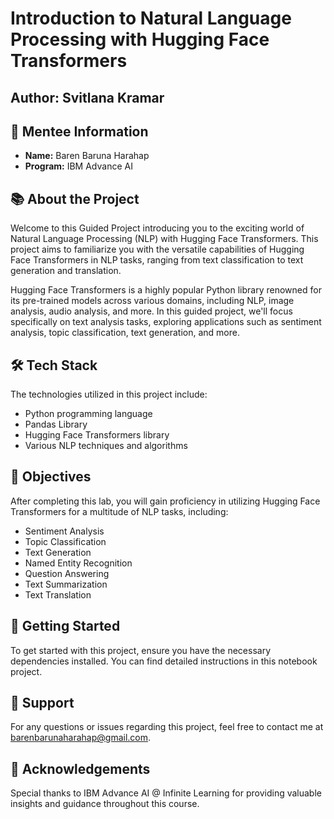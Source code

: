 # Introduction to Natural Language Processing with Hugging Face Transformers
## Author: Svitlana Kramar

## 🚀 Mentee Information
- **Name:** Baren Baruna Harahap
- **Program:** IBM Advance AI

## 📚 About the Project

Welcome to this Guided Project introducing you to the exciting world of Natural Language Processing (NLP) with Hugging Face Transformers. This project aims to familiarize you with the versatile capabilities of Hugging Face Transformers in NLP tasks, ranging from text classification to text generation and translation.

Hugging Face Transformers is a highly popular Python library renowned for its pre-trained models across various domains, including NLP, image analysis, audio analysis, and more. In this guided project, we'll focus specifically on text analysis tasks, exploring applications such as sentiment analysis, topic classification, text generation, and more.

## 🛠️ Tech Stack

The technologies utilized in this project include:
- Python programming language
- Pandas Library
- Hugging Face Transformers library
- Various NLP techniques and algorithms

## 🎯 Objectives

After completing this lab, you will gain proficiency in utilizing Hugging Face Transformers for a multitude of NLP tasks, including:
- Sentiment Analysis
- Topic Classification
- Text Generation
- Named Entity Recognition
- Question Answering
- Text Summarization
- Text Translation

## 🚀 Getting Started

To get started with this project, ensure you have the necessary dependencies installed. You can find detailed instructions in this notebook project.

## 📧 Support

For any questions or issues regarding this project, feel free to contact me at [barenbarunaharahap@gmail.com](mailto:barenbarunaharahap@gmail.com).

## 🙏 Acknowledgements

Special thanks to IBM Advance AI @ Infinite Learning for providing valuable insights and guidance throughout this course.
